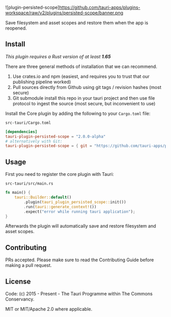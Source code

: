 ![plugin-persisted-scope]https://github.com/tauri-apps/plugins-workspace/raw/v2/plugins/persisted-scope/banner.png

Save filesystem and asset scopes and restore them when the app is reopened.

## Install

_This plugin requires a Rust version of at least **1.65**_

There are three general methods of installation that we can recommend.

1. Use crates.io and npm (easiest, and requires you to trust that our publishing pipeline worked)
2. Pull sources directly from Github using git tags / revision hashes (most secure)
3. Git submodule install this repo in your tauri project and then use file protocol to ingest the source (most secure, but inconvenient to use)

Install the Core plugin by adding the following to your `Cargo.toml` file:

`src-tauri/Cargo.toml`

```toml
[dependencies]
tauri-plugin-persisted-scope = "2.0.0-alpha"
# alternatively with Git:
tauri-plugin-persisted-scope = { git = "https://github.com/tauri-apps/plugins-workspace", branch = "v2" }
```

## Usage

First you need to register the core plugin with Tauri:

`src-tauri/src/main.rs`

```rust
fn main() {
    tauri::Builder::default()
        .plugin(tauri_plugin_persisted_scope::init())
        .run(tauri::generate_context!())
        .expect("error while running tauri application");
}
```

Afterwards the plugin will automatically save and restore filesystem and asset scopes.

## Contributing

PRs accepted. Please make sure to read the Contributing Guide before making a pull request.

## License

Code: (c) 2015 - Present - The Tauri Programme within The Commons Conservancy.

MIT or MIT/Apache 2.0 where applicable.
